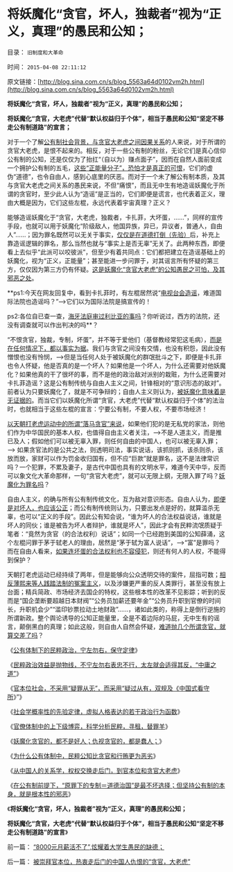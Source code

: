 # 将妖魔化“贪官，坏人，独裁者”视为“正义，真理”的愚民和公知；

目录： `旧制度和大革命` 

时间： `2015-04-08 22:11:12` 

原文链接：[http://blog.sina.com.cn/s/blog_5563a64d0102vm2h.html](http://blog.sina.com.cn/s/blog_5563a64d0102vm2h.html)

**将妖魔化“贪官，坏人，独裁者”视为“正义，真理”的愚民和公知；**

**将妖魔化“贪官，大老虎”代替“默认权益归于个体”，相当于愚民和公知“坚定不移走公有制道路”的宣言；**

对于一个了解[公有制社会背景，与贪官大老虎之间因果关系](../../../2015/4/5/为什么公有体制中，民粹公知比贪官和行贿更为恶劣？.md)的人来说，对于所谓的贪官大老虎，是恨不起来的。相反，对于一些公有制的粉丝，无论它们是真心信仰公有制的公知，还是仅仅为了抬扛“（自以为）赚点面子”，因而在自然人面前变成一个拥护公有制的五毛，[这些“正能量分子”，恐怕才是真正的可恨](../../../2015/3/27/有什么样的国民，就有什么样的贪官.md)，它们的虚伪“道德”，也令自由人，感到心底里的厌恶。而对于一个未了解公有制本质，及其与贪官大老虎之间关系的愚民来说，不但“痛恨”，而且无中生有地造谣妖魔化于所谓的贪官时，至少此人认为“造谣”是正当的，它们即便是谎言，也代表着正义，理由大概是因为，它们这些左棍，永远代表着宇宙真理？正义？

能够造谣妖魔化于“贪官，大老虎，独裁者，卡扎菲，大坏蛋，……”，同样的宣传手段，也就可以用于妖魔化“阶级敌人，他国异族，异已，异议者，普通人，自由人”……；因为罪名既然可以无关于事实，[仅仅是在道德打倒（先验）](../../../2010/6/27/道德自省即为善，道德律人必为恶,道德标榜则为邪.md)后，补充上靠造谣逻辑的罪名，那么当然也就与“事实上是否无辜”无关了。此两种东西，即便看上去似乎“此派可以咬彼派”，但至少有着共同点：它们都把建立在造谣基础上的妖魔化，视为“正义，正能量”；甚至能进一步问罪于，对其谣言所有怀疑的第三方，仅仅因为第三方仍有怀疑。[这是妖魔化“贪官大老虎”的公知愚民之可怕，及其邪恶之处](../../../2015/4/4/妖魔化贪官的，都不是好人；仇视贪官的，都是蠢人；.md)。

**ps1:今天在网友回复中，看到卡扎菲时，有左棍居然说“[电视台会造谣](../../../2011/4/22/卡扎菲的雇佣军和利比亚的户籍制度.md)，难道国际法院也造谣吗？”——>它们以为国际法院是搞宣传的！

ps2:各位自已查一查，[海牙法庭审过利比亚的事吗](../../../2011/4/22/对卡扎菲的新鲜指控几无成立.md)？你听说过，西方的法院，还没有调查就可以作出判决的吗**？

“不恨贪官，独裁，专制，坏蛋”，并不等于爱他们（基督教经常犯这毛病），[而是在任何情况下，都以事实为据](../../../2011/4/14/即使是对敌人也应该客观公正.md)。我们与贪官之间没有交情，也没有积怨，因此没有憎恨也没有怜悯，——>但是当任何人处于被妖魔化的群氓批斗之下，即便是卡扎菲也令人怀疑，他是否真的是一个坏人？如果他是一个坏人，为什么还需要对他妖魔化？如果他真的干了很坏的事，而不是他的政治敌对派别的栽赃，为什么还需要对卡扎菲造谣？这是公有制传统与自由人主义之间，针锋相对的“意识形态的敌对”。前者认为只要妖魔化了，就是不可争辩的；自由人主义则认为，[被妖魔化意味着是无证据的](../../../2014/7/19/问罪“立场”而妖魔化！民混和公知，马恩毛及邪教的共同点.md)。而当它们以妖魔化所谓“贪官，大老虎”代替“默认权益归于个体”的法治时，也就相当于这些左棍的宣言：宁要公有制，不要人权，不要市场经济！

[以天朝打老虎运动中的所谓“落马贪官”来说](../../../2015/3/17/对“反腐败，打老虎”的保留意见；.md)，如果他们犯的是无私党的家法，则他们作为中华国民的基本人权，也值得自由主义者关注，——>不是人道主义，而是推已及人；假如他们可以被无辜入罪，则任何自由的中国人，也可以被无辜入罪；——>
如果贪官法的是公共之法，则透明司法，事实说话，该抓则抓，该杀则杀，该放而放，家财可以作为罚金收归国有，但不应“巨款”就是罪名，这不是法律常识吗？一个犯罪，不累及妻子，是古代中国也具有的文明水平，难道今天中华，反而可以象文化大革命那样，一句“贪官大老虎”，就可以无限上纲，无限入罪了吗？[妖魔化为罪名吗](../../../2014/5/12/原罪与控罪的法学区别,（妖魔化＝原罪）相当于掩盖控罪.md)？

自由人主义，的确与所有公有制传统文化，互为敌对意识形态。自由人认为，[即便是对坏人，也应该公正](../../../2015/3/18/仇恨贪官是没用的，对“大老虎”也应该公正！.md)；而公有制传统则认为，只要出发点是好的，就算滥杀无辜，也可以“正义的手段”。因此公有知会说，“谁为坏人的合法权益说话，谁就是坏人的同伙；谁是被告为坏人者辩护，谁就是坏人”，因此才会有民粹流氓质疑于笔者：“竟然为贪官（的合法权利）说话”；如同一个已经跑到美国的公知薛涌，这个左棍问罪于茅于轼老人的理由，居然是“茅于轼为富人说话”，——>“富”是罪吗？而在自由人看来，[如果连坏蛋的合法权利也不容侵犯](../../../2015/3/18/仇恨贪官是没用的，对“大老虎”也应该公正！.md)，则还有何人的人权，不能得到保护？

天朝打老虎运动已经持续了两年，但是能够向公众透明交待的案件，屈指可数；[相反薄熙来等人践踏法制的冤案主义](../../../2013/9/22/薄熙来同志获判死缓很恰当，毛左薄粉不可能心服；.md)，以及涉嫌更严重的反人类罪行，甚至没有放上台面；精兵简政、市场经济去国企的特权，这些根本性的改革不见影踪；听到的反而是“国企垄断要超越日本财阀”“公务员加薪还要年金”“公务员升职到官僚的时间长，升职机会少”“滥印钞票拉动土地财政”……，诸如此类的，称得上是倒行逆施的所谓新政。整个舆论诱导的公知正能量里，全是不着边际的马屁，无中生有的谣言，颠倒黑白的真理；如此这般，则自由人自然会怀疑，[难道抛几个所谓贪官，就算交差了吗](../../../2015/4/7/失去私有财产权利后，任何人都将难逃沦为奴隶的最终命运；.md)？

《[公有体制下的民粹政治，宁左勿右，保守定律](../../../2015/3/30/公有体制下的民粹政治，宁左勿右，保守定律.md)》

《[民粹政治效益是抛物线，不宁左勿右表忠不行，太左就会适得其反，“中庸之道”](../../../2015/3/31/民粹政治定律，民粹的副作用，和中庸之道.md)》

《[官本位社会，不采用“疑罪从无”，而采用“疑过从有，双规及《中国式看守所](../../../2015/4/1/仇和事件需要更透明，否则耐人寻味.md)》”》

《[社会学概率性的先验定律，虚拟人格表达的若干政治行为函数](../../../2015/4/2/社会学概率性的先验定律，虚拟人格表达的若干政治行为函数；.md)》

《[官僚体制中的上下级博弈，科学分析民粹，寻租，替罪羊](../../../2015/4/3/官僚体制中的上下级博弈，厚黑权信，民粹，寻租，替罪羊.md)》

《[妖魔化贪官的，都不是好人；仇视贪官的，都是蠢人；](../../../2015/4/4/妖魔化贪官的，都不是好人；仇视贪官的，都是蠢人；.md)》

《[为什么公有体制中，民粹公知比贪官和行贿更为恶劣](../../../2015/4/5/为什么公有体制中，民粹公知比贪官和行贿更为恶劣？.md)》

《[从中国人的关系学，权权交换走后门，到官本位和贪官大老虎](../../../2015/4/6/被崇拜官本位，热衷走后门的中国人仇恨的“贪官，大老虎”.md)》

《[在公有制前提下，“原罪下的专制＝道德治国”是最不坏选择；但坚持公有制的本身，就是根本性的邪恶](../../../2015/4/6/被视为暴君大老虎的亚当斯，失去华盛顿庇护的联邦党的四面楚歌；.md)》

《**将妖魔化“贪官，坏人，独裁者”视为“正义，真理”的愚民和公知；**

**将妖魔化“贪官，大老虎”代替“默认权益归于个体”，相当于愚民和公知“坚定不移走公有制道路”的宣言**》

前一篇： [“8000元月薪活不了”,炫耀着大学生愚民的缺德；](../../../2015/4/14/“8000元月薪活不了”,炫耀着大学生愚民的缺德；.md)

后一篇： [被崇拜官本位，热衷走后门的中国人仇恨的“贪官，大老虎”](../../../2015/4/6/被崇拜官本位，热衷走后门的中国人仇恨的“贪官，大老虎”.md)

